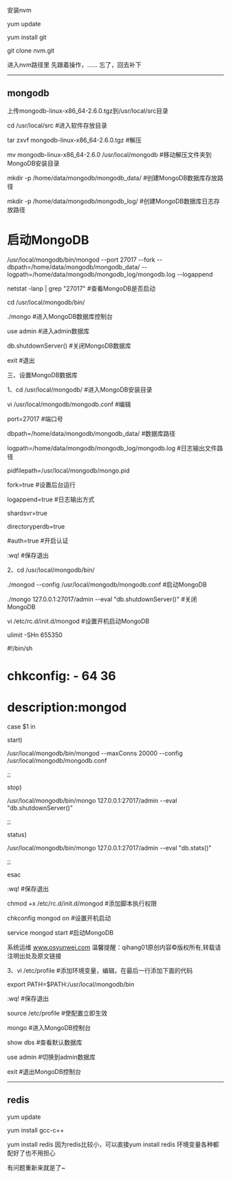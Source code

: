 安装nvm 

yum update

yum install git

git clone nvm.git

进入nvm路径里 先跟着操作，…… 忘了，回去补下

---

## mongodb

上传mongodb-linux-x86_64-2.6.0.tgz到/usr/local/src目录

cd  /usr/local/src  #进入软件存放目录

tar zxvf mongodb-linux-x86_64-2.6.0.tgz  #解压

mv mongodb-linux-x86_64-2.6.0  /usr/local/mongodb   #移动解压文件夹到MongoDB安装目录

mkdir  -p  /home/data/mongodb/mongodb_data/  #创建MongoDB数据库存放路径

mkdir  -p  /home/data/mongodb/mongodb_log/   #创建MongoDB数据库日志存放路径

# 启动MongoDB

/usr/local/mongodb/bin/mongod --port 27017 --fork --dbpath=/home/data/mongodb/mongodb_data/ --logpath=/home/data/mongodb/mongodb_log/mongodb.log --logappend

netstat -lanp | grep "27017"  #查看MongoDB是否启动

cd /usr/local/mongodb/bin/

./mongo  #进入MongoDB数据库控制台

use admin  #进入admin数据库

db.shutdownServer()  #关闭MongoDB数据库

exit #退出

三、设置MongoDB数据库

1、cd  /usr/local/mongodb/ #进入MongoDB安装目录

vi /usr/local/mongodb/mongodb.conf  #编辑

port=27017 #端口号

dbpath=/home/data/mongodb/mongodb_data/ #数据库路径

logpath=/home/data/mongodb/mongodb_log/mongodb.log #日志输出文件路径

pidfilepath=/usr/local/mongodb/mongo.pid

fork=true #设置后台运行

logappend=true #日志输出方式

shardsvr=true

directoryperdb=true

#auth=true  #开启认证

:wq! #保存退出

2、cd /usr/local/mongodb/bin/

./mongod --config /usr/local/mongodb/mongodb.conf  #启动MongoDB

./mongo 127.0.0.1:27017/admin --eval "db.shutdownServer()"  #关闭MongoDB

vi /etc/rc.d/init.d/mongod   #设置开机启动MongoDB

ulimit -SHn 655350

#!/bin/sh

# chkconfig: - 64 36

# description:mongod

case $1 in

start)

/usr/local/mongodb/bin/mongod  --maxConns 20000  --config /usr/local/mongodb/mongodb.conf

;;

stop)

/usr/local/mongodb/bin/mongo 127.0.0.1:27017/admin --eval "db.shutdownServer()"

;;

status)

/usr/local/mongodb/bin/mongo 127.0.0.1:27017/admin --eval "db.stats()"

;;

esac

:wq! #保存退出

chmod +x /etc/rc.d/init.d/mongod  #添加脚本执行权限

chkconfig mongod on  #设置开机启动

service  mongod  start #启动MongoDB



系统运维  www.osyunwei.com  温馨提醒：qihang01原创内容©版权所有,转载请注明出处及原文链接

3、vi /etc/profile  #添加环境变量，编辑，在最后一行添加下面的代码

export PATH=$PATH:/usr/local/mongodb/bin

:wq! #保存退出

source /etc/profile  #使配置立即生效

mongo  #进入MongoDB控制台

show dbs #查看默认数据库

use admin  #切换到admin数据库

exit #退出MongoDB控制台

---

## redis

yum update 

yum install gcc-c++

yum install redis 因为redis比较小，可以直接yum install redis 环境变量各种都配好了也不用担心

有问题重新来就是了~ 

